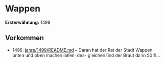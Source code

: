 # Wappen

**Ersterwähnung:** 1499

## Vorkommen
- 1499: [jahre/1499/README.md](../jahre/1499/README.md) – Daran hat der Rat
der Stadt Wappen unten und oben machen laſſen; des-
gleichen ſind der Braut darin 50 fl...
